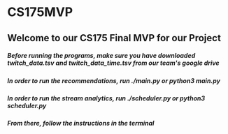 # CS175MVP

## Welcome to our CS175 Final MVP for our Project

##### Before running the programs, make sure you have downloaded twitch_data.tsv and twitch_data_time.tsv from our team's google drive

##### In order to run the recommendations, run ./main.py or python3 main.py
##### In order to run the stream analytics, run ./scheduler.py or python3 scheduler.py
##### From there, follow the instructions in the terminal
